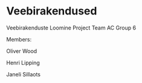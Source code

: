 # Veebirakendused
Veebirakenduste Loomine Project Team AC Group 6

Members:

Oliver Wood

Henri Lipping

Janeli Sillaots
